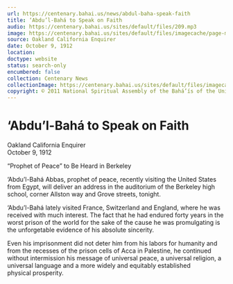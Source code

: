 ```yaml
---
url: https://centenary.bahai.us/news/abdul-baha-speak-faith
title: ‘Abdu’l-Bahá to Speak on Faith
audio: https://centenary.bahai.us/sites/default/files/209.mp3
image: https://centenary.bahai.us/sites/default/files/imagecache/page-main-image/images/press_clippings/10-09-1912%20Oakland%20Calif%20Enquirer%20Abdul%20Baha%20to%20Speak%20on%20Faith.png
source: Oakland California Enquirer
date: October 9, 1912
location: 
doctype: website
status: search-only
encumbered: false
collection: Centenary News
collectionImage: https://centenary.bahai.us/sites/default/files/imagecache/theme-image/main_image/abdulbaha-overview-small_0.jpg
copyright: © 2011 National Spiritual Assembly of the Bahá’ís of the United States
---
```



# ‘Abdu’l-Bahá to Speak on Faith

Oakland California Enquirer  
October 9, 1912  
  



“Prophet of Peace” to Be Heard in Berkeley

‘Abdu’l-Bahá Abbas, prophet of peace, recently visiting the United States from Egypt, will deliver an address in the auditorium of the Berkeley high school, corner Allston way and Grove streets, tonight.

‘Abdu’l-Bahá lately visited France, Switzerland and England, where he was received with much interest. The fact that he had endured forty years in the worst prison of the world for the sake of the cause he was promulgating is the unforgetable evidence of his absolute sincerity.

Even his imprisonment did not deter him from his labors for humanity and from the recesses of the prison cells of Acca in Palestine, he continued without intermission his message of universal peace, a universal religion, a universal language and a more widely and equitably established physical prosperity.